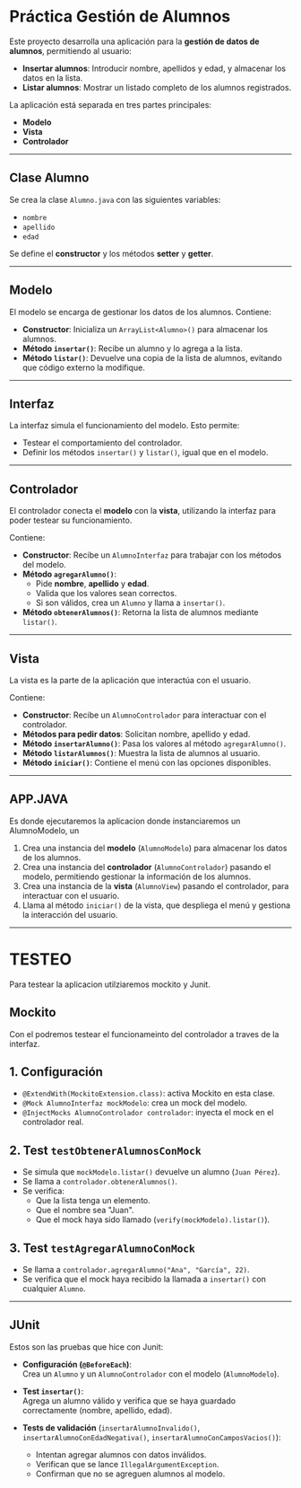# Práctica Gestión de Alumnos

Este proyecto desarrolla una aplicación para la **gestión de datos de alumnos**, permitiendo al usuario:

- **Insertar alumnos**: Introducir nombre, apellidos y edad, y almacenar los datos en la lista.  
- **Listar alumnos**: Mostrar un listado completo de los alumnos registrados.

La aplicación está separada en tres partes principales:

- **Modelo**  
- **Vista**  
- **Controlador**  

---

## Clase Alumno

Se crea la clase `Alumno.java` con las siguientes variables:

- `nombre`
- `apellido`
- `edad`

Se define el **constructor** y los métodos **setter** y **getter**.

---

## Modelo

El modelo se encarga de gestionar los datos de los alumnos. Contiene:

- **Constructor**: Inicializa un `ArrayList<Alumno>()` para almacenar los alumnos.  
- **Método `insertar()`**: Recibe un alumno y lo agrega a la lista.  
- **Método `listar()`**: Devuelve una copia de la lista de alumnos, evitando que código externo la modifique.

---

## Interfaz

La interfaz simula el funcionamiento del modelo. Esto permite:

- Testear el comportamiento del controlador.  
- Definir los métodos `insertar()` y `listar()`, igual que en el modelo.

---

## Controlador

El controlador conecta el **modelo** con la **vista**, utilizando la interfaz para poder testear su funcionamiento.

Contiene:

- **Constructor**: Recibe un `AlumnoInterfaz` para trabajar con los métodos del modelo.  
- **Método `agregarAlumno()`**:  
  - Pide **nombre**, **apellido** y **edad**.  
  - Valida que los valores sean correctos.  
  - Si son válidos, crea un `Alumno` y llama a `insertar()`.  
- **Método `obtenerAlumnos()`**: Retorna la lista de alumnos mediante `listar()`.

---

## Vista

La vista es la parte de la aplicación que interactúa con el usuario.

Contiene:

- **Constructor**: Recibe un `AlumnoControlador` para interactuar con el controlador.  
- **Métodos para pedir datos**: Solicitan nombre, apellido y edad.  
- **Método `insertarAlumno()`**: Pasa los valores al método `agregarAlumno()`.  
- **Método `listarAlumnos()`**: Muestra la lista de alumnos al usuario.  
- **Método `iniciar()`**: Contiene el menú con las opciones disponibles.

---
## APP.JAVA
Es donde ejecutaremos la aplicacion donde instanciaremos un AlumnoModelo, un 
1. Crea una instancia del **modelo** (`AlumnoModelo`) para almacenar los datos de los alumnos.  
1. Crea una instancia del **controlador** (`AlumnoControlador`) pasando el modelo, permitiendo gestionar la información de los alumnos.  
2. Crea una instancia de la **vista** (`AlumnoView`) pasando el controlador, para interactuar con el usuario.  
3. Llama al método `iniciar()` de la vista, que despliega el menú y gestiona la interacción del usuario.
   
---
# TESTEO
Para testear la aplicacion utilziaremos mockito y Junit.
## Mockito
Con el podremos testear el funcionameinto del controlador a traves de la interfaz.
## 1. Configuración
- `@ExtendWith(MockitoExtension.class)`: activa Mockito en esta clase.
- `@Mock AlumnoInterfaz mockModelo`: crea un mock del modelo.
- `@InjectMocks AlumnoControlador controlador`: inyecta el mock en el controlador real.

## 2. Test `testObtenerAlumnosConMock`
- Se simula que `mockModelo.listar()` devuelve un alumno (`Juan Pérez`).
- Se llama a `controlador.obtenerAlumnos()`.
- Se verifica:
  - Que la lista tenga un elemento.
  - Que el nombre sea "Juan".
  - Que el mock haya sido llamado (`verify(mockModelo).listar()`).

## 3. Test `testAgregarAlumnoConMock`
- Se llama a `controlador.agregarAlumno("Ana", "García", 22)`.
- Se verifica que el mock haya recibido la llamada a `insertar()` con cualquier `Alumno`.
---
## JUnit
Estos son las pruebas que hice con Junit:
- **Configuración (`@BeforeEach`)**:  
  Crea un `Alumno` y un `AlumnoControlador` con el modelo  (`AlumnoModelo`).

- **Test `insertar()`**:  
  Agrega un alumno válido y verifica que se haya guardado correctamente (nombre, apellido, edad).

- **Tests de validación** (`insertarAlumnoInvalido()`, `insertarAlumnoConEdadNegativa()`, `insertarAlumnoConCamposVacios()`):  
  - Intentan agregar alumnos con datos inválidos.  
  - Verifican que se lance `IllegalArgumentException`.  
  - Confirman que no se agreguen alumnos al modelo.

